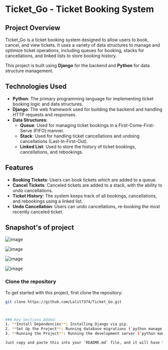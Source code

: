 # Ticket_Go - Ticket Booking System

## Project Overview
Ticket_Go is a ticket booking system designed to allow users to book, cancel, and view tickets. It uses a variety of data structures to manage and optimize ticket operations, including queues for booking, stacks for cancellations, and linked lists to store booking history. 

This project is built using **Django** for the backend and **Python** for data structure management.

## Technologies Used
- **Python**: The primary programming language for implementing ticket booking logic and data structures.
- **Django**: The web framework used for building the backend and handling HTTP requests and responses.
- **Data Structures**: 
  - **Queue**: Used for managing ticket bookings in a First-Come-First-Serve (FIFO) manner.
  - **Stack**: Used for handling ticket cancellations and undoing cancellations (Last-In-First-Out).
  - **Linked List**: Used to store the history of ticket bookings, cancellations, and rebookings.
  
## Features
- **Booking Tickets**: Users can book tickets which are added to a queue.
- **Cancel Tickets**: Canceled tickets are added to a stack, with the ability to undo cancellations.
- **Ticket History**: The system keeps track of all bookings, cancellations, and rebookings using a linked list.
- **Undo Cancellation**: Users can undo cancellations, re-booking the most recently canceled ticket.

## Snapshot's of project
![image](https://github.com/user-attachments/assets/c0c3457a-47dd-4d28-8d4b-0d043e99c9af)

![image](https://github.com/user-attachments/assets/ae35a565-cce2-414d-9b1b-b6fced9ef94d) 

![image](https://github.com/user-attachments/assets/06608864-a675-429d-a16f-c8307b2d75c5)

![image](https://github.com/user-attachments/assets/4dec4e07-5f18-4c9f-86bb-92fe8a7f29fd)




### Clone the repository

To get started with this project, first clone the repository:

```bash
git clone https://github.com/Lalit7374/Ticket_Go.git



### Key Sections Added:
1. **Install Dependencies**: Installing Django via pip.
2. **Set Up the Project**: Running database migrations (`python manage.py migrate`).
3. **Running the Project**: Running the development server (`python manage.py runserver`).

Just copy and paste this into your `README.md` file, and it will have the correct setup instructions.



